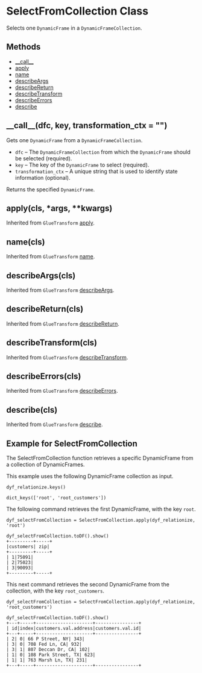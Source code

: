 # SelectFromCollection Class<a name="aws-glue-api-crawler-pyspark-transforms-SelectFromCollection"></a>

Selects one `DynamicFrame` in a `DynamicFrameCollection`\.

## Methods<a name="aws-glue-api-crawler-pyspark-transforms-SelectFromCollection-_methods"></a>
+ [\_\_call\_\_](#aws-glue-api-crawler-pyspark-transforms-SelectFromCollection-__call__)
+ [apply](#aws-glue-api-crawler-pyspark-transforms-SelectFromCollection-apply)
+ [name](#aws-glue-api-crawler-pyspark-transforms-SelectFromCollection-name)
+ [describeArgs](#aws-glue-api-crawler-pyspark-transforms-SelectFromCollection-describeArgs)
+ [describeReturn](#aws-glue-api-crawler-pyspark-transforms-SelectFromCollection-describeReturn)
+ [describeTransform](#aws-glue-api-crawler-pyspark-transforms-SelectFromCollection-describeTransform)
+ [describeErrors](#aws-glue-api-crawler-pyspark-transforms-SelectFromCollection-describeErrors)
+ [describe](#aws-glue-api-crawler-pyspark-transforms-SelectFromCollection-describe)

## \_\_call\_\_\(dfc, key, transformation\_ctx = ""\)<a name="aws-glue-api-crawler-pyspark-transforms-SelectFromCollection-__call__"></a>

Gets one `DynamicFrame` from a `DynamicFrameCollection`\.
+ `dfc` – The `DynamicFrameCollection` from which the `DynamicFrame` should be selected \(required\)\.
+ `key` – The key of the `DynamicFrame` to select \(required\)\.
+ `transformation_ctx` – A unique string that is used to identify state information \(optional\)\.

Returns the specified `DynamicFrame`\.

## apply\(cls, \*args, \*\*kwargs\)<a name="aws-glue-api-crawler-pyspark-transforms-SelectFromCollection-apply"></a>

Inherited from `GlueTransform` [apply](aws-glue-api-crawler-pyspark-transforms-GlueTransform.md#aws-glue-api-crawler-pyspark-transforms-GlueTransform-apply)\.

## name\(cls\)<a name="aws-glue-api-crawler-pyspark-transforms-SelectFromCollection-name"></a>

Inherited from `GlueTransform` [name](aws-glue-api-crawler-pyspark-transforms-GlueTransform.md#aws-glue-api-crawler-pyspark-transforms-GlueTransform-name)\.

## describeArgs\(cls\)<a name="aws-glue-api-crawler-pyspark-transforms-SelectFromCollection-describeArgs"></a>

Inherited from `GlueTransform` [describeArgs](aws-glue-api-crawler-pyspark-transforms-GlueTransform.md#aws-glue-api-crawler-pyspark-transforms-GlueTransform-describeArgs)\.

## describeReturn\(cls\)<a name="aws-glue-api-crawler-pyspark-transforms-SelectFromCollection-describeReturn"></a>

Inherited from `GlueTransform` [describeReturn](aws-glue-api-crawler-pyspark-transforms-GlueTransform.md#aws-glue-api-crawler-pyspark-transforms-GlueTransform-describeReturn)\.

## describeTransform\(cls\)<a name="aws-glue-api-crawler-pyspark-transforms-SelectFromCollection-describeTransform"></a>

Inherited from `GlueTransform` [describeTransform](aws-glue-api-crawler-pyspark-transforms-GlueTransform.md#aws-glue-api-crawler-pyspark-transforms-GlueTransform-describeTransform)\.

## describeErrors\(cls\)<a name="aws-glue-api-crawler-pyspark-transforms-SelectFromCollection-describeErrors"></a>

Inherited from `GlueTransform` [describeErrors](aws-glue-api-crawler-pyspark-transforms-GlueTransform.md#aws-glue-api-crawler-pyspark-transforms-GlueTransform-describeErrors)\.

## describe\(cls\)<a name="aws-glue-api-crawler-pyspark-transforms-SelectFromCollection-describe"></a>

Inherited from `GlueTransform` [describe](aws-glue-api-crawler-pyspark-transforms-GlueTransform.md#aws-glue-api-crawler-pyspark-transforms-GlueTransform-describe)\.

## Example for SelectFromCollection<a name="pyspark-SelectFromCollection-example"></a>

The SelectFromCollection function retrieves a specific DynamicFrame from a collection of DynamicFrames\.

 This example uses the following DynamicFrame collection as input\.

```
dyf_relationize.keys() 
      
dict_keys(['root', 'root_customers'])
```

The following command retrieves the first DynamicFrame, with the key `root`\.

```
dyf_selectFromCollection = SelectFromCollection.apply(dyf_relationize, 'root')

dyf_selectFromCollection.toDF().show()
+---------+-----+
|customers| zip|
+---------+-----+
| 1|75091|
| 2|75023|
| 3|90093|
+---------+-----+
```

This next command retrieves the second DynamicFrame from the collection, with the key `root_customers`\.

```
dyf_selectFromCollection = SelectFromCollection.apply(dyf_relationize, 'root_customers') 

dyf_selectFromCollection.toDF().show() 
+---+-----+---------------------+----------------+
| id|index|customers.val.address|customers.val.id|
+---+-----+---------------------+----------------+
| 2| 0| 66 P Street, NY| 343|
| 3| 0| 708 Fed Ln, CA| 932|
| 3| 1| 807 Deccan Dr, CA| 102|
| 1| 0| 108 Park Street, TX| 623|
| 1| 1| 763 Marsh Ln, TX| 231|
+---+-----+---------------------+----------------+
```